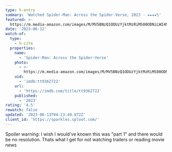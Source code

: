 ```yaml
---
type: h-entry
summary: 'Watched Spider-Man: Across the Spider-Verse, 2023 - ★★★★½'
featured: >-
  https://m.media-amazon.com/images/M/MV5BNzQ1ODUzYjktMzRiMS00ODNiLWI4NzQtOTRiN2VlNTNmODFjXkEyXkFqcGdeQXVyMTkxNjUyNQ@@._V1_SX300.jpg
date: '2023-06-12'
watch-of:
  type:
    - h-cite
  properties:
    name:
      - 'Spider-Man: Across the Spider-Verse'
    photo:
      - >-
        https://m.media-amazon.com/images/M/MV5BNzQ1ODUzYjktMzRiMS00ODNiLWI4NzQtOTRiN2VlNTNmODFjXkEyXkFqcGdeQXVyMTkxNjUyNQ@@._V1_SX300.jpg
    uid:
      - 'imdb:tt9362722'
    url:
      - 'https://imdb.com/title/tt9362722'
    published:
      - '2023'
rating: '4.5'
rewatch: false
updated: '2023-06-13T04:13:49.872Z'
client_id: 'https://sparkles.sploot.com/'
---
```


Spoiler warning: <spoiler>I wish I would've known this was "part 1" and there would be no resolution. Thats what I get for not watching trailers or reading movie news</spoiler>
